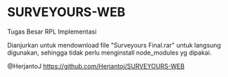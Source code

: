 # SURVEYOURS-WEB
Tugas Besar RPL Implementasi

Dianjurkan untuk mendownload file "Surveyours Final.rar" untuk langsung digunakan, sehingga tidak perlu menginstall node_modules yg dipakai.

@HerjantoJ
https://github.com/Herjantoj/SURVEYOURS-WEB

